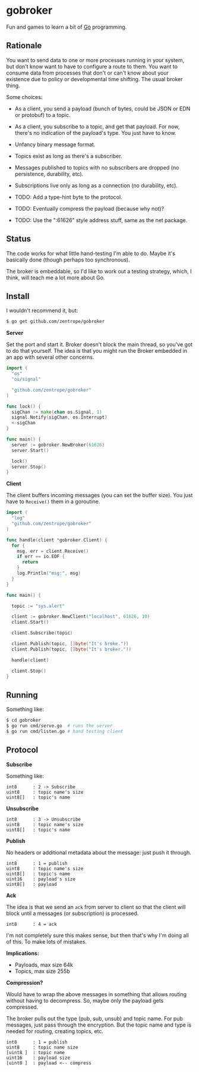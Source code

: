 # gobroker

Fun and games to learn a bit of [Go](http://golang.org) programming.

## Rationale

You want to send data to one or more processes running in your system, but
don't know want to have to configure a route to them. You want to
consume data from processes that don't or can't know about your
existence due to policy or developmental time shifting. The usual
broker thing.

Some choices:

 - As a client, you send a payload (bunch of bytes, could be JSON or
   EDN or protobuf) to a topic.

 - As a client, you subscribe to a topic, and get that payload. For
   now, there's no indication of the payload's type. You just have to
   know.

 - Unfancy binary message format.

 - Topics exist as long as there's a subscriber.

 - Messages published to topics with no subscribers are dropped (no
   persistence, durability, etc).

 - Subscriptions live only as long as a connection (no durability,
   etc).

 - TODO: Add a type-hint byte to the protocol.

 - TODO: Eventually compress the payload (because why not)?

 - TODO: Use the ":61626" style address stuff, same as the net
   package.

## Status

The code works for what little hand-testing I'm able to do. Maybe it's
basically done (though perhaps too synchronous).

The broker is embeddable, so I'd like to work out a testing strategy,
which, I think, will teach me a lot more about Go.

## Install

I wouldn't recommend it, but:

```sh
$ go get github.com/zentrope/gobroker
```

**Server**

Set the port and start it. Broker doesn't block the main thread, so
you've got to do that yourself. The idea is that you might run the
Broker embedded in an app with several other concerns.

```go
import (
  "os"
  "os/signal"

  "github.com/zentrope/gobroker"
)

func lock() {
  sigChan := make(chan os.Signal, 1)
  signal.Notify(sigChan, os.Interrupt)
  <-sigChan
}

func main() {
  server := gobroker.NewBroker(61626)
  server.Start()

  lock()
  server.Stop()
}
```

**Client**

The client buffers incoming messages (you can set the buffer
size). You just have to `Receive()` them in a goroutine.

```go
import (
  "log"
  "github.com/zentrope/gobroker"
)

func handle(client *gobroker.Client) {
  for {
    msg, err = client.Receive()
    if err == io.EOF {
      return
    }
    log.Println("msg:", msg)
  }
}

func main() {

  topic := "sys.alert"

  client := gobroker.NewClient("localhost", 61626, 10)
  client.Start()

  client.Subscribe(topic)

  client.Publish(topic, []byte("It's broke."))
  client.Publish(topic, []byte("It's broker."))

  handle(client)

  client.Stop()
}
```

## Running

Something like:

```sh
$ cd gobroker
$ go run cmd/serve.go  # runs the server
$ go run cmd/listen.go # hand testing client
```

## Protocol

**Subscribe**

Something like:

```
int8      : 2 -> Subscribe
uint8     : topic name's size
uint8[]   : topic's name
```

**Unsubscribe**

```
int8      : 3 -> Unsubscribe
uint8     : topic name's size
uint8[]   : topic's name
```

**Publish**

No headers or additional metadata about the message: just push it
through.

```
int8      : 1 = publish
uint8     : topic name's size
uint8[]   : topic's name
uint16    : payload's size
uint8[]   : payload
```

**Ack**

The idea is that we send an `ack` from server to client so that the
client will block until a messages (or subscription) is processed.

```
int8      : 4 = ack
```

I'm not completely sure this makes sense, but then that's why I'm
doing all of this. To make lots of mistakes.


**Implications:**

- Payloads, max size 64k
- Topics, max size 255b

**Compression?**

Would have to wrap the above messages in something that allows
routing without having to decompress. So, maybe only the payload gets
compressed.

The broker pulls out the type (pub, sub, unsub) and topic name. For
pub messages, just pass through the encryption. But the topic name and
type is needed for routing, creating topics, etc.

```
int8      : 1 = publish
uint8     : topic name size
[uint8 ]  : topic name
uint16    : payload size
[uint8 ]  : payload <-- compress
```
